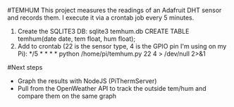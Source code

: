 #TEMHUM
This project measures the readings of an Adafruit DHT sensor and records them. I execute it via a crontab job every 5 minutes.

1) Create the SQLITE3 DB:
  sqlite3 temhum.db
  CREATE TABLE temhum(date date, tem float, hum float);
2) Add to crontab (22 is the sensor type, 4 is the GPIO pin I'm using on my Pi):
  */5 * * * * python /home/pi/temhum.py 22 4 > /dev/null 2>&1
  
#Next steps
- Graph the results with NodeJS (PiThermServer)
- Pull from the OpenWeather API to track the outside tem/hum and compare them on the same graph
